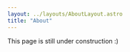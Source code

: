 ```yaml
---
layout: ../layouts/AboutLayout.astro
title: "About"
---
```


This page is still under construction :)
